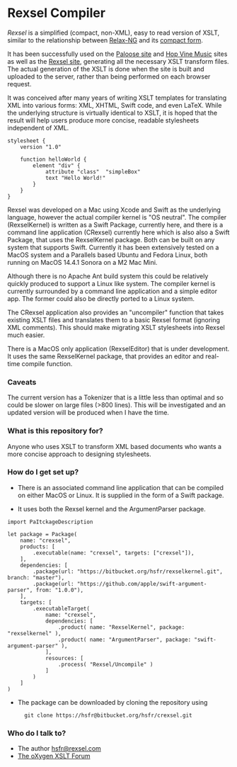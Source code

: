 # Rexsel Compiler #

*Rexsel* is a simplified (compact, non-XML), easy to read version of XSLT,
similar to the relationship between [Relax-NG](https://relaxng.org/) and
its [compact form](https://relaxng.org/compact-20021121.html).

It has been successfully used on the [Paloose site](https://www.paloose.org)
and [Hop Vine Music](https://www.hopvine-music.com/) sites as well as
the [Rexsel site](https://www.rexsel.org), 
generating all the necessary XSLT transform files.
The actual generation of the XSLT is done when the site is built and uploaded to the server,
rather than being performed on each browser request.

It was conceived after many years of writing XSLT templates for translating XML 
into various forms: XML, XHTML, Swift code, and even LaTeX. While the underlying 
structure is virtually identical to XSLT, it is hoped that the result will help 
users produce more concise, readable stylesheets independent of XML.

```
stylesheet {
    version "1.0"
 
    function helloWorld {
        element "div" {
            attribute "class"  "simpleBox"
            text "Hello World!"
        }
    }
}

```

Rexsel was developed on a Mac using Xcode and Swift as the underlying language, however
the actual compiler kernel is "OS neutral". The compiler (RexselKernel) is written as a
Swift Package, currently here, and there is a command line application (CRexsel) 
currently here which is also also a Swift Package, that uses the RexselKernel package. 
Both can be built on any system that supports Swift. Currently it has been extensively
tested on a MacOS system and a Parallels based Ubuntu and Fedora Linux, both
  running on MacOS 14.4.1 Sonora on a M2 Mac Mini.


Although there is no Apache Ant build system this could be
relatively quickly produced to support a Linux like system.
The compiler kernel is currently surrounded by 
a command line application and a simple editor app. The former
could also be directly ported to a Linux system. 

The CRexsel application also provides an "uncompiler" function that takes existing XSLT
files and translates them to a basic Rexsel format (ignoring XML comments). This should
make migrating XSLT stylesheets into Rexsel much easier.

There is a MacOS only application (RexselEditor) that is under development. It uses 
the same RexselKernel package, that provides an editor and real-time compile function.

### Caveats ###

The current version has a Tokenizer that is a little less than optimal and so
could be slower on large files (>800 lines). This will be investigated and
an updated version will be produced when I have the time.

### What is this repository for? ###

Anyone who uses XSLT to transform XML based documents who
wants a more concise approach to designing stylesheets.

### How do I get set up? ###

* There is an associated command line application that can be compiled on either MacOS or Linux.
It is supplied in the form of a Swift package.

* It uses both the Rexsel kernel and the ArgumentParser
package.

```
import PaItckageDescription

let package = Package(
    name: "crexsel",
    products: [
        .executable(name: "crexsel", targets: ["crexsel"]),
    ],
    dependencies: [
        .package(url: "https://bitbucket.org/hsfr/rexselkernel.git", branch: "master"),
        .package(url: "https://github.com/apple/swift-argument-parser", from: "1.0.0"),
    ],
    targets: [
        .executableTarget(
            name: "crexsel",
            dependencies: [
                .product( name: "RexselKernel", package: "rexselkernel" ),
                .product( name: "ArgumentParser", package: "swift-argument-parser" ),
            ],
            resources: [
                .process( "Rexsel/Uncompile" )
            ]
        )
    ]
)
```
 
* The package can be downloaded by cloning the repository using

        git clone https://hsfr@bitbucket.org/hsfr/crexsel.git

### Who do I talk to? ###

* The author <hsfr@rexsel.com>
* [The oXygen XSLT Forum](https://www.oxygenxml.com/forum/xslt-and-fop/) 
